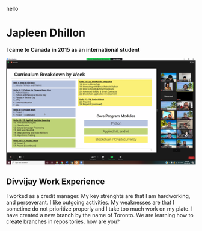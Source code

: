 

hello

# Japleen Dhillon
**I came to Canada in 2015 as an international student**

![Image](Fintech.png)



## Divvijay Work Experience
I worked as a credit manager. My key strenghts are that I am hardworking, and perseverant. I like outgoing activities.
My weaknesses are that I sometime do not prioritize properly and I take too much work on my plate.
I have created a new branch by the name of Toronto. We are learning how to create branches in repositories. 
how are you?